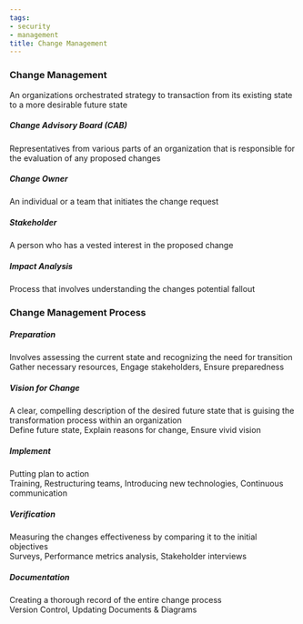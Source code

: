 ```yaml
---
tags:
- security
- management
title: Change Management
---
```


### Change Management
An organizations orchestrated strategy to transaction from its existing state to a more desirable future state

##### Change Advisory Board (CAB)
Representatives from various parts of an organization that is responsible for the evaluation of any proposed changes

##### Change Owner
An individual or a team that initiates the change request

##### Stakeholder
A person who has a vested interest in the proposed change

##### Impact Analysis
Process that involves understanding the changes potential fallout

### Change Management Process

##### Preparation
Involves assessing the current state and recognizing the need for transition  
Gather necessary resources, Engage stakeholders, Ensure preparedness

##### Vision for Change
A clear, compelling description of the desired future state that is guising the transformation process within an organization  
Define future state, Explain reasons for change, Ensure vivid vision

##### Implement
Putting plan to action  
Training, Restructuring teams, Introducing new technologies, Continuous communication

##### Verification
Measuring the changes effectiveness by comparing it to the initial objectives  
Surveys, Performance metrics analysis, Stakeholder interviews

##### Documentation
Creating a thorough record of the entire change process  
Version Control, Updating Documents & Diagrams

